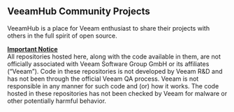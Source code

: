 ## VeeamHub Community Projects
VeeamHub is a place for Veeam enthusiast to share their projects with others in the full spirit of open source.

**<ins>Important Notice</ins>**\
All repositories hosted here, along with the code available in them, are not officially associated with Veeam Software Group GmbH or its affiliates (“Veeam”).  Code in these repositories is not developed by Veeam R&D and has not been through the official Veeam QA process.  Veeam is not responsible in any manner for such code and (or) how it works.  The code hosted in these repositories has not been checked by Veeam for malware or other potentially harmful behavior.
